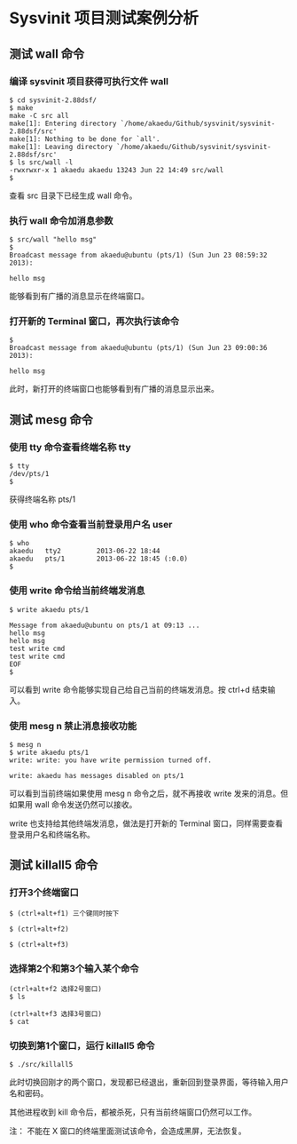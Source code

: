 Sysvinit 项目测试案例分析
=========================

测试 wall 命令
-------------------------

### 编译 sysvinit 项目获得可执行文件 wall
	$ cd sysvinit-2.88dsf/
	$ make
	make -C src all
	make[1]: Entering directory `/home/akaedu/Github/sysvinit/sysvinit-2.88dsf/src'
	make[1]: Nothing to be done for `all'.
	make[1]: Leaving directory `/home/akaedu/Github/sysvinit/sysvinit-2.88dsf/src'
	$ ls src/wall -l
	-rwxrwxr-x 1 akaedu akaedu 13243 Jun 22 14:49 src/wall
	$ 

查看 src 目录下已经生成 wall 命令。

### 执行 wall 命令加消息参数
	$ src/wall "hello msg"
	$ 
	Broadcast message from akaedu@ubuntu (pts/1) (Sun Jun 23 08:59:32 2013):

	hello msg

能够看到有广播的消息显示在终端窗口。

### 打开新的 Terminal 窗口，再次执行该命令
	$ 
	Broadcast message from akaedu@ubuntu (pts/1) (Sun Jun 23 09:00:36 2013):

	hello msg

此时，新打开的终端窗口也能够看到有广播的消息显示出来。


测试 mesg 命令
-------------------------

### 使用 tty 命令查看终端名称 tty
	$ tty
	/dev/pts/1
	$ 

获得终端名称 pts/1

### 使用 who 命令查看当前登录用户名 user
	$ who
	akaedu   tty2         2013-06-22 18:44
	akaedu   pts/1        2013-06-22 18:45 (:0.0)
	$ 

### 使用 write 命令给当前终端发消息
	$ write akaedu pts/1

	Message from akaedu@ubuntu on pts/1 at 09:13 ...
	hello msg
	hello msg
	test write cmd
	test write cmd
	EOF
	$ 

可以看到 write 命令能够实现自己给自己当前的终端发消息。按 ctrl+d 结束输入。

### 使用 mesg n 禁止消息接收功能
	$ mesg n
	$ write akaedu pts/1
	write: write: you have write permission turned off.

	write: akaedu has messages disabled on pts/1

可以看到当前终端如果使用 mesg n 命令之后，就不再接收 write 发来的消息。但如果用 wall 命令发送仍然可以接收。

write 也支持给其他终端发消息，做法是打开新的 Terminal 窗口，同样需要查看登录用户名和终端名称。
	

测试 killall5 命令
-------------------------

### 打开3个终端窗口
	$ (ctrl+alt+f1) 三个键同时按下

	$ (ctrl+alt+f2)

	$ (ctrl+alt+f3)

### 选择第2个和第3个输入某个命令
	(ctrl+alt+f2 选择2号窗口)
	$ ls

	(ctrl+alt+f3 选择3号窗口)
	$ cat

### 切换到第1个窗口，运行 killall5 命令
	$ ./src/killall5 

此时切换回刚才的两个窗口，发现都已经退出，重新回到登录界面，等待输入用户名和密码。

其他进程收到 kill 命令后，都被杀死，只有当前终端窗口仍然可以工作。

注： 不能在 X 窗口的终端里面测试该命令，会造成黑屏，无法恢复。




























